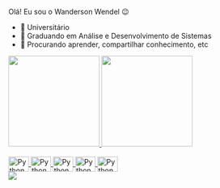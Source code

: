 Olá! Eu sou o Wanderson Wendel 😉

- 🔭 Universitário
- 🌱 Graduando em Análise e Desenvolvimento de Sistemas
- 🤔 Procurando aprender, compartilhar conhecimento, etc

<div>
  <a href="https://github.com/wandersonwendel">
  <img height="180em" src="https://github-readme-stats.vercel.app/api?username=wandersonwendel&show_icons=true&theme=react&include_all_commits=true&count_private=true"/>
  <img height="180em" src="https://github-readme-stats.vercel.app/api/top-langs/?username=wandersonwendel&layout=compact&langs_count=16&theme=react"/>
</div>
          
<div style="display: inline_block"><br>
  <img align="center" alt="Python" height="30" width="40" src="https://cdn.jsdelivr.net/gh/devicons/devicon/icons/html5/html5-original.svg"/>
  <img align="center" alt="Python" height="30" width="40" src="https://cdn.jsdelivr.net/gh/devicons/devicon/icons/css3/css3-original.svg"/>
  <img align="center" alt="Python" height="30" width="40" src="https://cdn.jsdelivr.net/gh/devicons/devicon/icons/javascript/javascript-original.svg"/>
  <img align="center" alt="Python" height="30" width="40" src="https://cdn.jsdelivr.net/gh/devicons/devicon/icons/python/python-original.svg"/>
  <img align="center" alt="Python" height="30" width="40" src="https://cdn.jsdelivr.net/gh/devicons/devicon/icons/react/react-original.svg"/>
</div>

<div>
  <a href="mailto:wandersonsousa489@gmail.com"><img src="https://img.shields.io/badge/-Gmail-%23333?stylefor-the-badge&logoColor=white" target="_blank"></a>
  <a href="https://www.linkedin.com/in/wanderson-wendel-ufc"></a>
</div>

